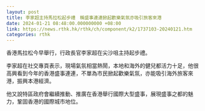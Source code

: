 ```yaml
---
layout: post
title: 李家超主持馬拉松起步禮　稱盛事連連掀起歡樂氣氛亦吸引旅客來港
date: 2024-01-21 08:48:00.000000000 +08:00
link: https://news.rthk.hk/rthk/ch/component/k2/1737103-20240121.htm
categories: rthk
---
```


香港馬拉松今早舉行，行政長官李家超在尖沙咀主持起步禮。

李家超在社交專頁表示，現場氣氛相當熱鬧，本地和海外的健兒都活力十足，他很高興看到今年的香港盛事連連，不單為市民掀起歡樂氣氛，亦能吸引海外旅客來港，振興本港經濟。

他又說特區政府會繼續推動、推廣在香港舉行國際大型盛事，展現盛事之都的魅力，鞏固香港的國際城市地位。
